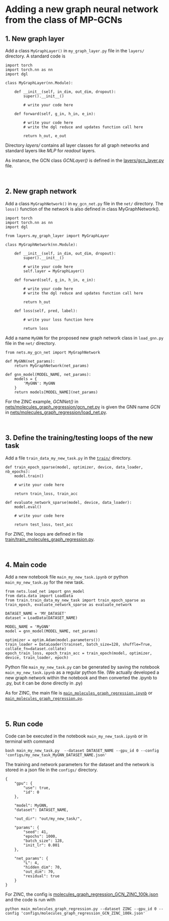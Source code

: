 # Adding a new graph neural network from the class of MP-GCNs


## 1. New graph layer

Add a class `MyGraphLayer()` in `my_graph_layer.py` file in the `layers/` directory. A standard code is
```
import torch
import torch.nn as nn
import dgl

class MyGraphLayer(nn.Module):
    
    def __init__(self, in_dim, out_dim, dropout):
        super().__init__()

        # write your code here
        
    def forward(self, g_in, h_in, e_in):
        
        # write your code here
        # write the dgl reduce and updates function call here

        return h_out, e_out
```  
Directory *layers/* contains all layer classes for all graph networks and standard layers like *MLP* for *readout* layers.

As instance, the GCN class *GCNLayer()* is defined in the [layers/gcn_layer.py](../layers/gcn_layer.py) file.




<br>

## 2. New graph network

Add a class `MyGraphNetwork()` in `my_gcn_net.py` file in the `net/` directory. The `loss()` function of the network is also defined in class MyGraphNetwork().
```
import torch
import torch.nn as nn
import dgl

from layers.my_graph_layer import MyGraphLayer

class MyGraphNetwork(nn.Module):
    
    def __init__(self, in_dim, out_dim, dropout):
        super().__init__()

        # write your code here
        self.layer = MyGraphLayer()
        
    def forward(self, g_in, h_in, e_in):
        
        # write your code here
        # write the dgl reduce and updates function call here

        return h_out

    def loss(self, pred, label):

        # write your loss function here

        return loss
```  

Add a name `MyGNN` for the proposed new graph network class in `load_gnn.py` file in the `net/` directory. 
```
from nets.my_gcn_net import MyGraphNetwork

def MyGNN(net_params):
    return MyGraphNetwork(net_params)

def gnn_model(MODEL_NAME, net_params):
    models = {
        'MyGNN': MyGNN
    }
    return models[MODEL_NAME](net_params)
```


For the ZINC example, *GCNNet()* in [nets/molecules_graph_regression/gcn_net.py](../nets/molecules_graph_regression/gcn_net.py) is given the GNN name *GCN* in [nets/molecules_graph_regression/load_net.py](../nets/molecules_graph_regression/load_net.py).







<br>

## 3. Define the training/testing loops of the new task

Add a file `train_data_my_new_task.py` in the [`train/`](../train) directory. 
```
def train_epoch_sparse(model, optimizer, device, data_loader, nb_epochs):
    model.train()

    # write your code here
    
    return train_loss, train_acc

def evaluate_network_sparse(model, device, data_loader):
    model.eval()

    # write your code here
        
    return test_loss, test_acc
```

For ZINC, the loops are defined in file [train/train_molecules_graph_regression.py](../train/train_molecules_graph_regression.py).




<br>

## 4. Main code

Add a new notebook file `main_my_new_task.ipynb` or python `main_my_new_task.py` for the new task. 
```
from nets.load_net import gnn_model 
from data.data import LoadData 
from train.train_data_my_new_task import train_epoch_sparse as train_epoch, evaluate_network_sparse as evaluate_network

DATASET_NAME = 'MY_DATASET'
dataset = LoadData(DATASET_NAME)

MODEL_NAME = 'MyGNN'
model = gnn_model(MODEL_NAME, net_params)

optimizer = optim.Adam(model.parameters())
train_loader = DataLoader(trainset, batch_size=128, shuffle=True, collate_fn=dataset.collate)
epoch_train_loss, epoch_train_acc = train_epoch(model, optimizer, device, train_loader, epoch)   
```

Python file `main_my_new_task.py` can be generated by saving the notebook `main_my_new_task.ipynb` as a regular python file. (We actually  developed a new graph network within the notebook and then converted the .ipynb to .py, but it can be done directly in .py)


As for ZINC, the main file is [`main_molecules_graph_regression.ipynb`](../main_molecules_graph_regression.ipynb) or [`main_molecules_graph_regression.py`](../main_molecules_graph_regression.py).





<br>

## 5. Run code

Code can be executed in the notebook `main_my_new_task.ipynb` or in terminal with command
```
bash main_my_new_task.py  --dataset DATASET_NAME --gpu_id 0 --config 'configs/my_new_task_MyGNN_DATASET_NAME.json' 
```

The training and network parameters for the dataset and the network is stored in a json file in the `configs/` directory.
```
{
    "gpu": {
        "use": true,
        "id": 0
    },
    
    "model": MyGNN,
    "dataset": DATASET_NAME,
    
    "out_dir": "out/my_new_task/",
    
    "params": {
        "seed": 41,
        "epochs": 1000,
        "batch_size": 128,
        "init_lr": 0.001
    },
    
    "net_params": {
        "L": 4,
        "hidden_dim": 70,
        "out_dim": 70,
        "residual": true
    }
}
```

For ZINC, the config is [molecules_graph_regression_GCN_ZINC_100k.json](../configs/molecules_graph_regression_GCN_ZINC_100k.json) and the code is run with 
```
python main_molecules_graph_regression.py --dataset ZINC --gpu_id 0 --config 'configs/molecules_graph_regression_GCN_ZINC_100k.json'
```









<br><br><br>